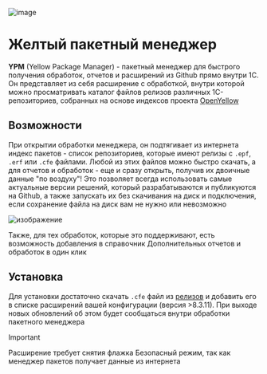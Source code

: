 ![image](https://github.com/user-attachments/assets/9e98ac7a-28f6-49f4-b028-21ba2d50de77)


# Желтый пакетный менеджер

**YPM** (Yellow Package Manager) - пакетный менеджер для быстрого получения обработок, отчетов и расширений из Github прямо внутри 1С. Он представляет из себя расширение с обработкой, внутри которой можно просматривать каталог файлов релизов различных 1С-репозиториев, собранных на основе индексов проекта [OpenYellow](https://github.com/OpenBSL/OpenYellow)


## Возможности

При открытии обработки менеджера, он подтягивает из интернета индекс пакетов - список репозиториев, которые имеют релизы с `.epf`, `.erf` или `.cfe` файлами. Любой из этих файлов можно быстро скачать, а для отчетов и обработок - еще и сразу открыть, получив их двоичные данные "по воздуху"! Это позволяет всегда использовать самые актуальные версии решений, который разрабатываются и публикуются на Github, а также запускать их без скачивания на диск и подключения, если сохранение файла на диск вам не нужно или невозможно


![изображение](https://github.com/user-attachments/assets/8bb06cab-09ad-4388-94cb-6a5f4d8de382)


Также, для тех обработок, которые это поддерживают, есть возможность добавления в справочник Дополнительных отчетов и обработок в один клик

## Установка

Для установки достаточно скачать `.cfe` файл из [релизов](https://github.com/Bayselonarrend/YellowPM/releases/latest) и добавить его в списке расширений вашей конфигурации (версия >8.3.11). При выходе новых обновлений об этом будет сообщаться внутри обработки пакетного менеджера

> [!IMPORTANT]
> Расширение требует снятия флажка Безопасный режим, так как менеджер пакетов получает данные из интернета
